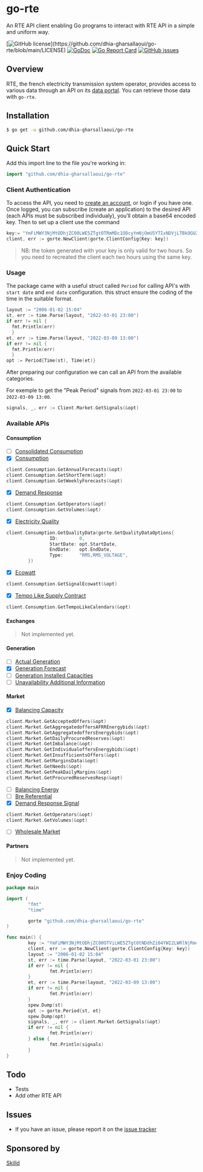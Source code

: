 # go-rte

An RTE API client enabling Go programs to interact with RTE API in a simple and uniform way.

[![GitHub license](https://img.shields.io/github/license/dhia-gharsallaoui/go-rte.svg?)](https://github.com/dhia-gharsallaoui/go-rte/blob/main/LICENSE)
[![GoDoc](https://godoc.org/github.com/dhia-gharsallaoui/go-rte?status.svg)](https://pkg.go.dev/github.com/dhia-gharsallaoui/go-rte?tab=doc)
[![Go Report Card](https://goreportcard.com/badge/github.com/dhia-gharsallaoui/go-odoo)](https://goreportcard.com/report/github.com/dhia-gharsallaoui/go-rte)
[![GitHub issues](https://img.shields.io/github/issues/dhia-gharsallaoui/go-rte.svg)](https://github.com/dhia-gharsallaoui/go-rte/issues)

## Overview
RTE, the french electricity transmission system operator, provides
access to various data through an API on its [data
portal](https://data.rte-france.com/home). You can retrieve those data
with `go-rte`.


## Installation

```bash
$ go get -u github.com/dhia-gharsallaoui/go-rte
```
## Quick Start

Add this import line to the file you're working in:
```Go
import "github.com/dhia-gharsallaoui/go-rte"
```


### Client Authentication

To access the API, you need to [create an account](https://data.rte-france.com/create_account), or login if you have one.
Once logged, you can subscribe (create an application) to the desired API (each APIs must be subscribed individualy), you’ll obtain a base64 encoded key.
Then to set up a client use the command 
```Go
key:= "YmFiMWY3NjMtODhjZC00LWE5ZTgtOTRmMDc1ODcyYmNjOmU5YTIxNDVjLTBkOGUZi04YWI2LWRlNjRmODExM2M"
client, err := gorte.NewClient(gorte.ClientConfig{Key: key})
```
> NB: the token generated with your key is only valid for two hours. So you need to recreated the client each two hours using the same key.

### Usage
The package came with a useful struct called `Period` for calling API's with `start date` and `end date` configuration. this struct ensure the coding of the time in the suitable format.

```Go
layout := "2006-01-02 15:04"
st, err := time.Parse(layout, "2022-03-01 23:00")
if err != nil {
  fmt.Println(err)
  }
et, err := time.Parse(layout, "2022-03-09 13:00")
if err != nil {
  fmt.Println(err)
  }
opt := Period{Time(st), Time(et)}

```
After preparing our configuration we can call an API from the available categories.

For exemple to get the "Peak Period" signals from `2022-03-01 23:00` to `2022-03-09 13:00`.
```Go
signals, _, err := Client.Market.GetSignals(&opt)
```

### Available APIs

#### Consumption
- [ ] [Consolidated Consumption](https://data.rte-france.com/catalog/-/api/consumption/Consolidated-Consumption/v1.0)
- [x] [Consumption](https://data.rte-france.com/catalog/-/api/consumption/Consumption/v1.2)
```Go
client.Consumption.GetAnnualForecasts(&opt)
client.Consumption.GetShortTerm(&opt)
client.Consumption.GetWeeklyForecasts(&opt)
```
- [x] [Demand Response](https://data.rte-france.com/catalog/-/api/consumption/Demand-Response/v1.0)
```Go
client.Consumption.GetOperators(&opt)
client.Consumption.GetVolumes(&opt)
```
- [x] [Electricity Quality](https://data.rte-france.com/catalog/-/api/consumption/Electricity-Quality/v1.0)
```Go
client.Consumption.GetQualityData(gorte.GetQualityDataOptions{
                ID:        0,
                StartDate: opt.StartDate,
                EndDate:   opt.EndDate,
                Type:      "RMS,RMS_VOLTAGE",
        })
```
- [x] [Ecowatt](https://data.rte-france.com/catalog/-/api/consumption/Ecowatt/v3.0)
```Go
client.Consumption.GetSignalEcowatt(&opt)
```
- [x] [Tempo Like Supply Contract](https://data.rte-france.com/catalog/-/api/consumption/Tempo-Like-Supply-Contract/v1.1)
```Go 
client.Consumption.GetTempoLikeCalendars(&opt)
```
#### Exchanges
> Not implemented yet.

#### Generation
- [ ] [Actual Generation](https://data.rte-france.com/catalog/-/api/generation/Actual-Generation/v1.1)
- [x] [Generation Forecast](https://data.rte-france.com/catalog/-/api/generation/Generation-Forecast/v2.0)
- [ ] [Generation Installed Capacities](https://data.rte-france.com/catalog/-/api/generation/Generation-Installed-Capacities/v1.0)
- [ ] [Unavailability Additional Information](https://data.rte-france.com/catalog/-/api/generation/Unavailability-Additional-Information/v3.0)

#### Market
- [x] [Balancing Capacity](https://data.rte-france.com/catalog/-/api/market/Balancing-Capacity/v4.1) 
```Go
client.Market.GetAcceptedOffers(&opt)
client.Market.GetAggregatedoffersAFRREnergybids(&opt)
client.Market.GetAggregatedoffersEnergybids(&opt)
client.Market.GetDailyProcuredReserves(&opt)
client.Market.GetImbalance(&opt)
client.Market.GetIndividualoffersEnergybids(&opt)
client.Market.GetInsufficientsOffers(&opt)
client.Market.GetMarginsData(&opt)
client.Market.GetNeeds(&opt)
client.Market.GetPeakDailyMargins(&opt)
client.Market.GetProcuredReservesResp(&opt)
```
- [ ] [Balancing Energy](https://data.rte-france.com/catalog/-/api/market/Balancing-Energy/v1.2)
- [ ] [Bre Referential](https://data.rte-france.com/catalog/-/api/market/Bre-Referential/v1.0)
- [x] [Demand Response Signal](https://data.rte-france.com/catalog/-/api/market/Demand-Response-Signal/v1.0)
```Go                           
client.Market.GetOperators(&opt)
client.Market.GetVolumes(&opt) 
```
- [ ] [Wholesale Market](https://data.rte-france.com/catalog/-/api/market/Wholesale-Market/v2.0)

#### Partners
> Not implemented yet.

### Enjoy Coding
```Go
package main

import (
        "fmt"
        "time"

        gorte "github.com/dhia-gharsallaoui/go-rte"
)

func main() {
        key := "YmFiMWY3NjMtODhjZC00OTViLWE5ZTgtOtNDdhZi04YWI2LWRlNjRm=="
        client, err := gorte.NewClient(gorte.ClientConfig{Key: key})
        layout := "2006-01-02 15:04"
        st, err := time.Parse(layout, "2022-03-01 23:00")
        if err != nil {
                fmt.Println(err)
        }
        et, err := time.Parse(layout, "2022-03-09 13:00")
        if err != nil {
                fmt.Println(err)
        }
        spew.Dump(st)
        opt := gorte.Period{st, et}
        spew.Dump(opt)
        signals, _, err := client.Market.GetSignals(&opt)
        if err != nil {
                fmt.Println(err)
        } else {
                fmt.Println(signals)
        }
}


```


## Todo

- Tests
- Add other RTE API

## Issues

- If you have an issue, please report it on the [issue tracker](https://github.com/dhia-gharsallaoui/go-rte/issues)

## Sponsored by 
  [Skilld](https://www.skilld.cloud/)

